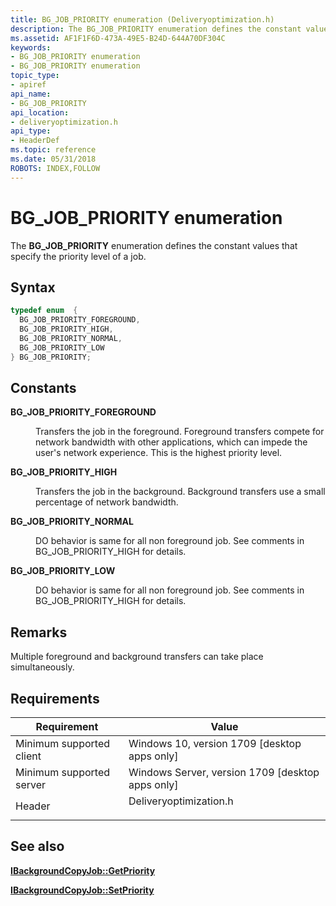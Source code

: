 ```yaml
---
title: BG_JOB_PRIORITY enumeration (Deliveryoptimization.h)
description: The BG_JOB_PRIORITY enumeration defines the constant values that specify the priority level of a job.
ms.assetid: AF1F1F6D-473A-49E5-B24D-644A70DF304C
keywords:
- BG_JOB_PRIORITY enumeration
- BG_JOB_PRIORITY enumeration
topic_type:
- apiref
api_name:
- BG_JOB_PRIORITY
api_location:
- deliveryoptimization.h
api_type:
- HeaderDef
ms.topic: reference
ms.date: 05/31/2018
ROBOTS: INDEX,FOLLOW
---
```


# BG_JOB_PRIORITY enumeration

The **BG_JOB_PRIORITY** enumeration defines the constant values that specify the priority level of a job.

## Syntax


```C++
typedef enum  { 
  BG_JOB_PRIORITY_FOREGROUND,
  BG_JOB_PRIORITY_HIGH,
  BG_JOB_PRIORITY_NORMAL,
  BG_JOB_PRIORITY_LOW
} BG_JOB_PRIORITY;
```



## Constants

<dl> <dt>

<span id="BG_JOB_PRIORITY_FOREGROUND"></span><span id="bg_job_priority_foreground"></span>**BG_JOB_PRIORITY_FOREGROUND**
</dt> <dd>

Transfers the job in the foreground. Foreground transfers compete for network bandwidth with other applications, which can impede the user's network experience. This is the highest priority level.

</dd> <dt>

<span id="BG_JOB_PRIORITY_HIGH"></span><span id="bg_job_priority_high"></span>**BG_JOB_PRIORITY_HIGH**
</dt> <dd>

Transfers the job in the background. Background transfers use a small percentage of network bandwidth.

</dd> <dt>

<span id="BG_JOB_PRIORITY_NORMAL"></span><span id="bg_job_priority_normal"></span>**BG_JOB_PRIORITY_NORMAL**
</dt> <dd>

DO behavior is same for all non foreground job. See comments in BG_JOB_PRIORITY_HIGH for details.

</dd> <dt>

<span id="BG_JOB_PRIORITY_LOW"></span><span id="bg_job_priority_low"></span>**BG_JOB_PRIORITY_LOW**
</dt> <dd>

DO behavior is same for all non foreground job. See comments in BG_JOB_PRIORITY_HIGH for details.

</dd> </dl>

## Remarks

Multiple foreground and background transfers can take place simultaneously.

## Requirements



| Requirement | Value |
|-------------------------------------|---------------------------------------------------------------------------------------------------|
| Minimum supported client<br/> | Windows 10, version 1709 \[desktop apps only\]<br/>                                         |
| Minimum supported server<br/> | Windows Server, version 1709 \[desktop apps only\]<br/>                                     |
| Header<br/>                   | <dl> <dt>Deliveryoptimization.h</dt> </dl> |



## See also

<dl> <dt>

[**IBackgroundCopyJob::GetPriority**](ibackgroundcopyjob-getpriority.md)
</dt> <dt>

[**IBackgroundCopyJob::SetPriority**](ibackgroundcopyjob-setpriority.md)
</dt> </dl>

 

 






